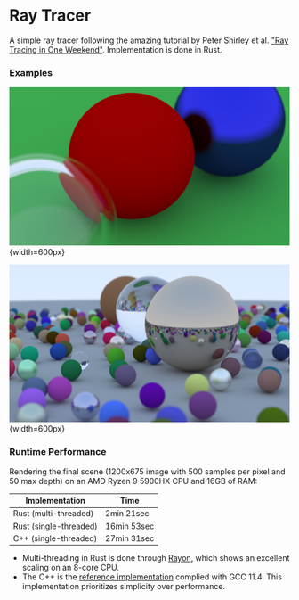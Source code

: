 # Ray Tracer

A simple ray tracer following the amazing tutorial by Peter Shirley et al. ["Ray Tracing in One Weekend"](https://raytracing.github.io/books/RayTracingInOneWeekend.html). Implementation is done in Rust.

### Examples
![penultimate_scene](media/penultimate_scene.png){width=600px}

![final_scene](media/final_scene.png){width=600px}

### Runtime Performance
Rendering the final scene (1200x675 image with 500 samples per pixel and 50 max depth) on an AMD Ryzen 9 5900HX CPU and 16GB of RAM:

| Implementation         | Time        |
|------------------------|-------------|
| Rust (multi-threaded)  | 2min 21sec  |
| Rust (single-threaded) | 16min 53sec |
| C++ (single-threaded)  | 27min 31sec |

- Multi-threading in Rust is done through [Rayon](https://github.com/rayon-rs/rayon), which shows an excellent scaling on an 8-core CPU.
- The C++ is the [reference implementation](https://github.com/RayTracing/raytracing.github.io) complied with GCC 11.4. This implementation prioritizes simplicity over performance.
